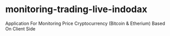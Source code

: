 # monitoring-trading-live-indodax
Application For Monitoring Price Cryptocurrency (Bitcoin &amp; Etherium) Based On Client Side
